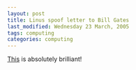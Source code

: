 ```yaml
---
layout: post
title: Linus spoof letter to Bill Gates
last_modified: Wednesday 23 March, 2005
tags: computing
categories: computing
---
```


[This](http://www.wired.com/wired/archive/13.02/microsoft.html) is absolutely brilliant!